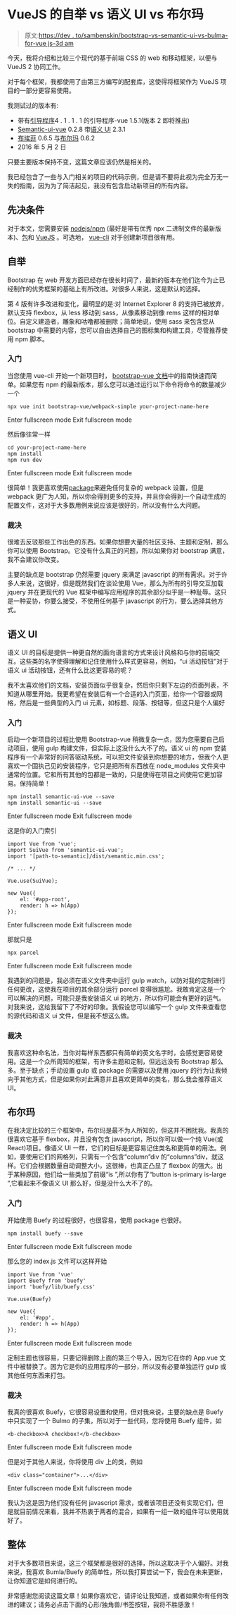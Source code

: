 # VueJS 的自举 vs 语义 UI vs 布尔玛

> 原文:[https://dev . to/sambenskin/bootstrap-vs-semantic-ui-vs-bulma-for-vue js-3d am](https://dev.to/sambenskin/bootstrap-vs-semantic-ui-vs-bulma-for-vuejs-3dam)

今天，我将介绍和比较三个现代的基于前端 CSS 的 web 和移动框架，以便与 VueJS 2 协同工作。

对于每个框架，我都使用了由第三方编写的配套库，这使得将框架作为 VueJS 项目的一部分更容易使用。

我测试过的版本有:

*   带有[引导程序](https://getbootstrap.com)4 . 1 . 1 . 1 的引导程序-vue 1.5.1(版本 2 即将推出)
*   [Semantic-ui-vue](https://semantic-ui-vue.github.io) 0.2.8 带[语义 UI](https://semantic-ui.com/) 2.3.1
*   [布埃菲](https://buefy.github.io) 0.6.5 与[布尔玛](https://bulma.io) 0.6.2
*   2016 年 5 月 2 日

只要主要版本保持不变，这篇文章应该仍然是相关的。

我已经包含了一些与入门相关的项目的代码示例，但是请不要将此视为完全万无一失的指南，因为为了简洁起见，我没有包含启动新项目的所有内容。

## 先决条件

对于本文，您需要安装 [nodejs/npm](https://nodejs.org/en/) (最好是带有优秀 npx 二进制文件的最新版本)、[包](https://parceljs.org/)和 [VueJS](https://vuejs.org) 。可选地， [vue-cli](https://github.com/vuejs/vue-cli) 对于创建新项目很有用。

## 自举

Bootstrap 在 web 开发方面已经存在很长时间了，最新的版本在他们迄今为止已经制作的优秀框架的基础上有所改进。对很多人来说，这是默认的选择。

第 4 版有许多改进和变化，最明显的是:对 Internet Explorer 8 的支持已被放弃，默认支持 flexbox，从 less 移动到 sass，从像素移动到像 rems 这样的相对单位。自定义建造者，雕象和咕噜都被删除；简单地说，使用 sass 来包含您从 bootstrap 中需要的内容，您可以自由选择自己的图标集和构建工具，尽管推荐使用 npm 脚本。

### 入门

当您使用 vue-cli 开始一个新项目时， [bootstrap-vue 文档](https://bootstrap-vue.js.org/docs/)中的指南快速而简单。如果您有 npm 的最新版本，那么您可以通过运行以下命令将命令的数量减少一个

```
npx vue init bootstrap-vue/webpack-simple your-project-name-here 
```

Enter fullscreen mode Exit fullscreen mode

然后像往常一样

```
cd your-project-name-here
npm install
npm run dev 
```

Enter fullscreen mode Exit fullscreen mode

很简单！我更喜欢使用[package](https://parceljs.org/)来避免任何复杂的 webpack 设置，但是 webpack 更广为人知，所以你会得到更多的支持，并且你会得到一个自动生成的配置文件，这对于大多数用例来说应该是很好的，所以没有什么大问题。

### 裁决

很难去反驳那些工作出色的东西。如果你想要大量的社区支持、主题和定制，那么你可以使用 Bootstrap。它没有什么真正的问题，所以如果你对 bootstrap 满意，我不会建议你改变。

主要的缺点是 bootstrap 仍然需要 jquery 来满足 javascript 的所有需求。对于许多人来说，这很好，但是既然我们在谈论使用 Vue，那么为所有的引导交互加载 jquery 并在更现代的 Vue 框架中编写应用程序的其余部分似乎是一种耻辱。这只是一种妥协，你要么接受，不使用任何基于 javascript 的行为，要么选择其他方式。

## 语义 UI

语义 UI 的目标是提供一种更自然的面向语言的方式来设计风格和与你的前端交互。这些类的名字使得理解和记住使用什么样式更容易，例如，“ui 活动按钮”对于语义 ui 活动按钮，还有什么比这更容易的呢？

我不太喜欢他们的文档，安装页面似乎很复杂，然后你只剩下左边的页面列表，不知道从哪里开始。我更希望在安装后有一个合适的入门页面，给你一个容器或网格，然后是一些典型的入门 ui 元素，如标题、段落、按钮等，但这只是个人偏好

### 入门

启动一个新项目的过程比使用 Bootstrap-vue 稍微复杂一点，因为您需要自己启动项目，使用 gulp 构建文件，但实际上这没什么大不了的。语义 ui 的 npm 安装程序有一个非常好的问答驱动系统，可以把文件安装到你想要的地方，但我个人更喜欢一个固执己见的安装程序，它只是把所有东西放在 node_modules 文件夹中通常的位置。它和所有其他的包都是一致的，只是使得在项目之间使用它更加容易。保持简单！

```
npm install semantic-ui-vue --save
npm install semantic-ui --save 
```

Enter fullscreen mode Exit fullscreen mode

这是你的入门索引

```
import Vue from 'vue';
import SuiVue from 'semantic-ui-vue';
import '[path-to-semantic]/dist/semantic.min.css';

/* ... */

Vue.use(SuiVue);

new Vue({
    el: '#app-root',
    render: h => h(App)
}); 
```

Enter fullscreen mode Exit fullscreen mode

那就只是

```
npx parcel 
```

Enter fullscreen mode Exit fullscreen mode

我遇到的问题是，我必须在语义文件夹中运行 gulp watch，以防对我的定制进行任何更改，这使我在项目的其余部分运行 parcel 变得很尴尬。我敢肯定这是一个可以解决的问题，可能只是我安装语义 ui 的地方，所以你可能会有更好的运气。对我来说，这给我留下了不好的印象。我假设您可以编写一个 gulp 文件来查看您的源代码和语义 ui 文件，但是我不想这么做。

### 裁决

我喜欢这种命名法，当你对每样东西都只有简单的英文名字时，会感觉更容易使用。这是一个众所周知的框架，有许多主题和定制，但远远没有 Bootstrap 那么多。至于缺点；手动设置 gulp 或 package 的需要以及使用 jquery 的行为让我倾向于其他方式，但是如果你对此满意并且喜欢更简单的类名，那么我会推荐语义 UI。

## 布尔玛

在我决定比较的三个框架中，布尔玛是最不为人所知的，但这并不困扰我。我真的很喜欢它基于 flexbox，并且没有包含 javascript，所以你可以做一个纯 Vue(或 React)项目。像语义 UI 一样，它们的目标是更容易记住类名和更简单的用法。例如，要使用它们的网格列，只需有一个包含“column”div 的“columns”div，就这样。它们会根据数量自动调整大小，这很棒，也真正凸显了 flexbox 的强大。出于某种原因，他们给一些类加了前缀“is ”,所以你有了“button is-primary is-large ”,它看起来不像语义 UI 那么好，但是没什么大不了的。

### 入门

开始使用 Buefy 的过程很好，也很容易，使用 package 也很好。

```
npm install buefy --save 
```

Enter fullscreen mode Exit fullscreen mode

那么您的 index.js 文件可以这样开始

```
import Vue from 'vue'
import Buefy from 'buefy'
import 'buefy/lib/buefy.css'

Vue.use(Buefy)

new Vue({
    el: '#app',
    render: h => h(App)
}); 
```

Enter fullscreen mode Exit fullscreen mode

定制主题也很容易，只要记得删除上面的第三个导入，因为它在你的 App.vue 文件中被替换了。因为它是你的应用程序的一部分，所以没有必要单独运行 gulp 或其他任何东西来打包。

### 裁决

我真的很喜欢 Buefy，它很容易设置和使用，但对我来说，主要的缺点是 Buefy 中只实现了一个 Bulmo 的子集，所以对于一些代码，您将使用 Buefy 组件，如

```
<b-checkbox>A checkbox!</b-checkbox> 
```

Enter fullscreen mode Exit fullscreen mode

但是对于其他人来说，你将使用 div 上的类，例如

```
<div class="container">...</div> 
```

Enter fullscreen mode Exit fullscreen mode

我认为这是因为他们没有任何 javascript 需求，或者该项目还没有实现它们，但是就目前情况来看，我并不热衷于两者的混合，如果有一组一致的组件可以使用就好了。

## 整体

对于大多数项目来说，这三个框架都是很好的选择，所以这取决于个人偏好。对我来说，我喜欢 Bumla/Buefy 的简单性，所以我打算尝试一下，我会在未来更新，让你知道它是如何进行的。

非常感谢您阅读这篇文章！如果你喜欢它，请评论让我知道，或者如果你有任何改进的建议；请务必点击下面的心形/独角兽/书签按钮，我将不胜感激！
